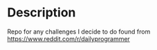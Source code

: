# Description

Repo for any challenges I decide to do found from https://www.reddit.com/r/dailyprogrammer